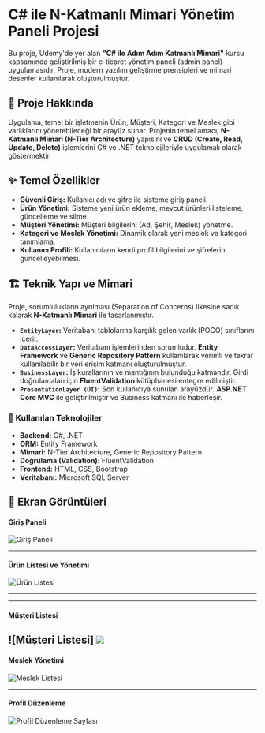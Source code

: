 # C# ile N-Katmanlı Mimari Yönetim Paneli Projesi

Bu proje, Udemy'de yer alan **"C# ile Adım Adım Katmanlı Mimari"** kursu kapsamında geliştirilmiş bir e-ticaret yönetim paneli (admin panel) uygulamasıdır. Proje, modern yazılım geliştirme prensipleri ve mimari desenler kullanılarak oluşturulmuştur.

## 📜 Proje Hakkında

Uygulama, temel bir işletmenin Ürün, Müşteri, Kategori ve Meslek gibi varlıklarını yönetebileceği bir arayüz sunar. Projenin temel amacı, **N-Katmanlı Mimari (N-Tier Architecture)** yapısını ve **CRUD (Create, Read, Update, Delete)** işlemlerini C# ve .NET teknolojileriyle uygulamalı olarak göstermektir.

## ✨ Temel Özellikler

* **Güvenli Giriş:** Kullanıcı adı ve şifre ile sisteme giriş paneli.
* **Ürün Yönetimi:** Sisteme yeni ürün ekleme, mevcut ürünleri listeleme, güncelleme ve silme.
* **Müşteri Yönetimi:** Müşteri bilgilerini (Ad, Şehir, Meslek) yönetme.
* **Kategori ve Meslek Yönetimi:** Dinamik olarak yeni meslek ve kategori tanımlama.
* **Kullanıcı Profili:** Kullanıcıların kendi profil bilgilerini ve şifrelerini güncelleyebilmesi.

## 🏗️ Teknik Yapı ve Mimari

Proje, sorumlulukların ayrılması (Separation of Concerns) ilkesine sadık kalarak **N-Katmanlı Mimari** ile tasarlanmıştır.

* **`EntityLayer`:** Veritabanı tablolarına karşılık gelen varlık (POCO) sınıflarını içerir.
* **`DataAccessLayer`:** Veritabanı işlemlerinden sorumludur. **Entity Framework** ve **Generic Repository Pattern** kullanılarak verimli ve tekrar kullanılabilir bir veri erişim katmanı oluşturulmuştur.
* **`BusinessLayer`:** İş kurallarının ve mantığının bulunduğu katmandır. Girdi doğrulamaları için **FluentValidation** kütüphanesi entegre edilmiştir.
* **`PresentationLayer (UI)`:** Son kullanıcıya sunulan arayüzdür. **ASP.NET Core MVC** ile geliştirilmiştir ve Business katmanı ile haberleşir.

### 🚀 Kullanılan Teknolojiler

* **Backend:** C#, .NET
* **ORM:** Entity Framework
* **Mimari:** N-Tier Architecture, Generic Repository Pattern
* **Doğrulama (Validation):** FluentValidation
* **Frontend:** HTML, CSS, Bootstrap
* **Veritabanı:** Microsoft SQL Server

## 📸 Ekran Görüntüleri

#### **Giriş Paneli**
![Giriş Paneli](./images/login)

---

#### **Ürün Listesi ve Yönetimi**
![Ürün Listesi](./images/product)

---

---

#### **Müşteri Listesi**
![Müşteri Listesi]
<img src="./images/customer" width="auto">
---

#### **Meslek Yönetimi**
![Meslek Listesi](./images/jobs)

---

#### **Profil Düzenleme**
![Profil Düzenleme Sayfası](./images/update)


